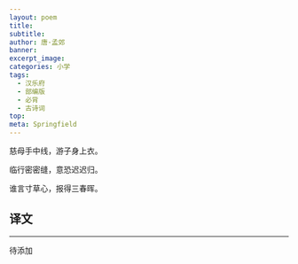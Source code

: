 ```yaml
---
layout: poem
title: 
subtitle: 
author: 唐·孟郊
banner: 
excerpt_image: 
categories: 小学
tags:
  - 汉乐府
  - 部编版
  - 必背
  - 古诗词
top: 
meta: Springfield
---
```


慈母手中线，游子身上衣。

临行密密缝，意恐迟迟归。

谁言寸草心，报得三春晖。


## 译文

---

待添加